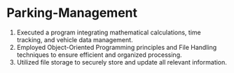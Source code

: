 # Parking-Management
1) Executed a program integrating mathematical calculations, time tracking, and vehicle data management.
2) Employed Object-Oriented Programming principles and File Handling techniques to ensure efficient and organized processing.
3) Utilized file storage to securely store and update all relevant information.